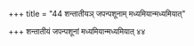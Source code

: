 +++
title = "44 शन्तातीयञ् जपन्पशूनाम् मध्यमियान्मध्यमियात्"

+++
शन्तातीयं जपन्पशूनां मध्यमियान्मध्यमियात् ४४